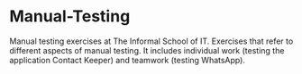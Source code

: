 # Manual-Testing
Manual testing exercises at The Informal School of IT.
Exercises that refer to different aspects of manual testing. It includes individual work (testing the application Contact Keeper) and teamwork (testing WhatsApp). 
